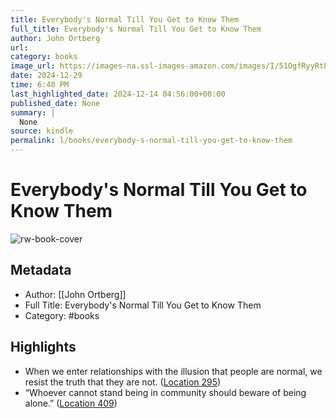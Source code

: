 ```yaml
---
title: Everybody's Normal Till You Get to Know Them
full_title: Everybody's Normal Till You Get to Know Them
author: John Ortberg
url: 
category: books
image_url: https://images-na.ssl-images-amazon.com/images/I/51OgfRyyRtL._SL200_.jpg
date: 2024-12-29
time: 6:40 PM
last_highlighted_date: 2024-12-14 04:56:00+00:00
published_date: None
summary: |
  None
source: kindle
permalink: l/books/everybody-s-normal-till-you-get-to-know-them
---
```

# Everybody's Normal Till You Get to Know Them

![rw-book-cover](https://images-na.ssl-images-amazon.com/images/I/51OgfRyyRtL._SL200_.jpg)

## Metadata
- Author: [[John Ortberg]]
- Full Title: Everybody's Normal Till You Get to Know Them
- Category: #books

## Highlights
- When we enter relationships with the illusion that people are normal, we resist the truth that they are not. ([Location 295](https://readwise.io/to_kindle?action=open&asin=B00164WE44&location=295))
- “Whoever cannot stand being in community should beware of being alone.” ([Location 409](https://readwise.io/to_kindle?action=open&asin=B00164WE44&location=409))


